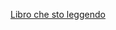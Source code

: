 [Libro che sto leggendo](https://books.google.it/books?hl=it&lr=&id=DQhBT9T9qLAC&oi=fnd&pg=PP7&dq=distance+between+colors+computer+vision&ots=bGMaqQVh2Y&sig=YNgjZIYSjsJFxzBkJtGNWBu546s#v=onepage&q&f=false
)